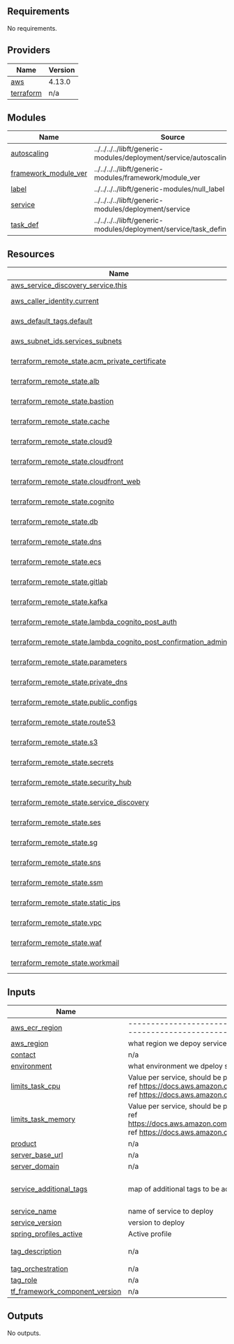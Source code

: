 ## Requirements

No requirements.

## Providers

| Name | Version |
|------|---------|
| <a name="provider_aws"></a> [aws](#provider\_aws) | 4.13.0 |
| <a name="provider_terraform"></a> [terraform](#provider\_terraform) | n/a |

## Modules

| Name | Source | Version |
|------|--------|---------|
| <a name="module_autoscaling"></a> [autoscaling](#module\_autoscaling) | ../../../../libft/generic-modules/deployment/service/autoscaling_basic | n/a |
| <a name="module_framework_module_ver"></a> [framework\_module\_ver](#module\_framework\_module\_ver) | ../../../../libft/generic-modules/framework/module_ver | n/a |
| <a name="module_label"></a> [label](#module\_label) | ../../../../libft/generic-modules/null_label | n/a |
| <a name="module_service"></a> [service](#module\_service) | ../../../../libft/generic-modules/deployment/service | n/a |
| <a name="module_task_def"></a> [task\_def](#module\_task\_def) | ../../../../libft/generic-modules/deployment/service/task_definition | n/a |

## Resources

| Name | Type |
|------|------|
| [aws_service_discovery_service.this](https://registry.terraform.io/providers/hashicorp/aws/latest/docs/resources/service_discovery_service) | resource |
| [aws_caller_identity.current](https://registry.terraform.io/providers/hashicorp/aws/latest/docs/data-sources/caller_identity) | data source |
| [aws_default_tags.default](https://registry.terraform.io/providers/hashicorp/aws/latest/docs/data-sources/default_tags) | data source |
| [aws_subnet_ids.services_subnets](https://registry.terraform.io/providers/hashicorp/aws/latest/docs/data-sources/subnet_ids) | data source |
| [terraform_remote_state.acm_private_certificate](https://registry.terraform.io/providers/hashicorp/terraform/latest/docs/data-sources/remote_state) | data source |
| [terraform_remote_state.alb](https://registry.terraform.io/providers/hashicorp/terraform/latest/docs/data-sources/remote_state) | data source |
| [terraform_remote_state.bastion](https://registry.terraform.io/providers/hashicorp/terraform/latest/docs/data-sources/remote_state) | data source |
| [terraform_remote_state.cache](https://registry.terraform.io/providers/hashicorp/terraform/latest/docs/data-sources/remote_state) | data source |
| [terraform_remote_state.cloud9](https://registry.terraform.io/providers/hashicorp/terraform/latest/docs/data-sources/remote_state) | data source |
| [terraform_remote_state.cloudfront](https://registry.terraform.io/providers/hashicorp/terraform/latest/docs/data-sources/remote_state) | data source |
| [terraform_remote_state.cloudfront_web](https://registry.terraform.io/providers/hashicorp/terraform/latest/docs/data-sources/remote_state) | data source |
| [terraform_remote_state.cognito](https://registry.terraform.io/providers/hashicorp/terraform/latest/docs/data-sources/remote_state) | data source |
| [terraform_remote_state.db](https://registry.terraform.io/providers/hashicorp/terraform/latest/docs/data-sources/remote_state) | data source |
| [terraform_remote_state.dns](https://registry.terraform.io/providers/hashicorp/terraform/latest/docs/data-sources/remote_state) | data source |
| [terraform_remote_state.ecs](https://registry.terraform.io/providers/hashicorp/terraform/latest/docs/data-sources/remote_state) | data source |
| [terraform_remote_state.gitlab](https://registry.terraform.io/providers/hashicorp/terraform/latest/docs/data-sources/remote_state) | data source |
| [terraform_remote_state.kafka](https://registry.terraform.io/providers/hashicorp/terraform/latest/docs/data-sources/remote_state) | data source |
| [terraform_remote_state.lambda_cognito_post_auth](https://registry.terraform.io/providers/hashicorp/terraform/latest/docs/data-sources/remote_state) | data source |
| [terraform_remote_state.lambda_cognito_post_confirmation_admin](https://registry.terraform.io/providers/hashicorp/terraform/latest/docs/data-sources/remote_state) | data source |
| [terraform_remote_state.parameters](https://registry.terraform.io/providers/hashicorp/terraform/latest/docs/data-sources/remote_state) | data source |
| [terraform_remote_state.private_dns](https://registry.terraform.io/providers/hashicorp/terraform/latest/docs/data-sources/remote_state) | data source |
| [terraform_remote_state.public_configs](https://registry.terraform.io/providers/hashicorp/terraform/latest/docs/data-sources/remote_state) | data source |
| [terraform_remote_state.route53](https://registry.terraform.io/providers/hashicorp/terraform/latest/docs/data-sources/remote_state) | data source |
| [terraform_remote_state.s3](https://registry.terraform.io/providers/hashicorp/terraform/latest/docs/data-sources/remote_state) | data source |
| [terraform_remote_state.secrets](https://registry.terraform.io/providers/hashicorp/terraform/latest/docs/data-sources/remote_state) | data source |
| [terraform_remote_state.security_hub](https://registry.terraform.io/providers/hashicorp/terraform/latest/docs/data-sources/remote_state) | data source |
| [terraform_remote_state.service_discovery](https://registry.terraform.io/providers/hashicorp/terraform/latest/docs/data-sources/remote_state) | data source |
| [terraform_remote_state.ses](https://registry.terraform.io/providers/hashicorp/terraform/latest/docs/data-sources/remote_state) | data source |
| [terraform_remote_state.sg](https://registry.terraform.io/providers/hashicorp/terraform/latest/docs/data-sources/remote_state) | data source |
| [terraform_remote_state.sns](https://registry.terraform.io/providers/hashicorp/terraform/latest/docs/data-sources/remote_state) | data source |
| [terraform_remote_state.ssm](https://registry.terraform.io/providers/hashicorp/terraform/latest/docs/data-sources/remote_state) | data source |
| [terraform_remote_state.static_ips](https://registry.terraform.io/providers/hashicorp/terraform/latest/docs/data-sources/remote_state) | data source |
| [terraform_remote_state.vpc](https://registry.terraform.io/providers/hashicorp/terraform/latest/docs/data-sources/remote_state) | data source |
| [terraform_remote_state.waf](https://registry.terraform.io/providers/hashicorp/terraform/latest/docs/data-sources/remote_state) | data source |
| [terraform_remote_state.workmail](https://registry.terraform.io/providers/hashicorp/terraform/latest/docs/data-sources/remote_state) | data source |

## Inputs

| Name | Description | Type | Default | Required |
|------|-------------|------|---------|:--------:|
| <a name="input_aws_ecr_region"></a> [aws\_ecr\_region](#input\_aws\_ecr\_region) | -------------------------------------------------------------- ECS -------------------------------------------------------------- | `string` | `"us-east-1"` | no |
| <a name="input_aws_region"></a> [aws\_region](#input\_aws\_region) | what region we depoy service into | `any` | n/a | yes |
| <a name="input_contact"></a> [contact](#input\_contact) | n/a | `any` | n/a | yes |
| <a name="input_environment"></a> [environment](#input\_environment) | what environment we dpeloy serviceinto | `any` | n/a | yes |
| <a name="input_limits_task_cpu"></a> [limits\_task\_cpu](#input\_limits\_task\_cpu) | Value per service, should be preserved across envs. <br>    ref https://docs.aws.amazon.com/AmazonECS/latest/developerguide/task_definition_parameters.html<br>    ref https://docs.aws.amazon.com/AmazonECS/latest/developerguide/task-cpu-memory-error.html | `number` | `1024` | no |
| <a name="input_limits_task_memory"></a> [limits\_task\_memory](#input\_limits\_task\_memory) | Value per service, should be preserved across envs. <br>    ref https://docs.aws.amazon.com/AmazonECS/latest/developerguide/task_definition_parameters.html#container_definition_memory<br>    ref https://docs.aws.amazon.com/AmazonECS/latest/developerguide/task-cpu-memory-error.html | `number` | `2048` | no |
| <a name="input_product"></a> [product](#input\_product) | n/a | `any` | n/a | yes |
| <a name="input_server_base_url"></a> [server\_base\_url](#input\_server\_base\_url) | n/a | `any` | n/a | yes |
| <a name="input_server_domain"></a> [server\_domain](#input\_server\_domain) | n/a | `any` | n/a | yes |
| <a name="input_service_additional_tags"></a> [service\_additional\_tags](#input\_service\_additional\_tags) | map of additional tags to be added to service and it's tasks | `map(string)` | <pre>{<br>  "Jira": ""<br>}</pre> | no |
| <a name="input_service_name"></a> [service\_name](#input\_service\_name) | name of service to deploy | `string` | `"payment"` | no |
| <a name="input_service_version"></a> [service\_version](#input\_service\_version) | version to deploy | `string` | `"latest"` | no |
| <a name="input_spring_profiles_active"></a> [spring\_profiles\_active](#input\_spring\_profiles\_active) | Active profile | `string` | n/a | yes |
| <a name="input_tag_description"></a> [tag\_description](#input\_tag\_description) | n/a | `string` | `"Main APP  serivce to be split"` | no |
| <a name="input_tag_orchestration"></a> [tag\_orchestration](#input\_tag\_orchestration) | n/a | `any` | n/a | yes |
| <a name="input_tag_role"></a> [tag\_role](#input\_tag\_role) | n/a | `string` | `"ecs_service"` | no |
| <a name="input_tf_framework_component_version"></a> [tf\_framework\_component\_version](#input\_tf\_framework\_component\_version) | n/a | `any` | n/a | yes |

## Outputs

No outputs.
